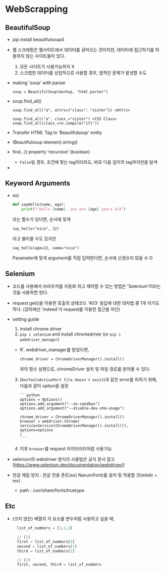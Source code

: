 # WebScrapping

## BeautifulSoup

- pip install beautifulsoup4

- 웹 스크래핑은 웹사이트에서 데이터를 긁어오는 것이지만, 데이터에 접근하기를
  허용하지 않는 사이트들이 있다.

  1. 모든 사이트가 사용가능하지 X
  2. 스크랩한 데이터를 상업적으로 사용할 경우, 법적인 문제가 발생할 수도

- making 'soup' with parser

  `soup = BeautifulSoup(markup, "html.parser")`

- soup.find_all()

  `soup.find_all("a", attrs={"class": "sister"}) <Attrs>`

  `soup.find_all("a", class_="sister") <CSS Class>`
  `soup.find_all(class_=re.compile("itl"))`

- Transfer HTML Tag to 'Beautifulsoup' entity

- (Beautifulsoup element).string()

- find...() property 'recursive' (boolean)

  - `False`일 경우, 조건에 맞는 tag이더라도, 바로 다음 깊이의 tag까지만을 탐색

-

## Keyword Arguments

- ex)

  ```python
  def sayHello(name, age):
      print(f"Hello {name}, you are {age} years old")
  ```

  라는 함수가 있다면, 순서에 맞게

  `say_hello("nico", 12)`

  라고 불러올 수도 있지만

  `say_hello(age=12, name="nico")`

  Parameter에 맞게 argument를 직접 입력한다면, 순서에 신경쓰지 않을 수 O

## Selenium

- 코드를 사용해서 브라우저를 자동화 하고 제어할 수 있는 방법은 'Selenium'이라는 것을 사용하면 된다.

- request.get()을 이용한 호출의 상태코드 '403' 응답에 대한 대처법 중 1개 이기도 하다.
  (강의에선 'indeed'가 request를 이용한 접근을 차단)

- setting guide

  1. install chrome driver
  2. `pip i selenium` and install chromedriver (or `pip i webdriver_manager`)

  - IF, webdriver_manager를 받았다면,

    `chrome_driver = ChromeDriverManager().install()`

    위의 함수 실행으로, chromeDriver 설치 및 파일 경로를 받아올 수 있다.

  3.  (`DevToolsActivePort file doesn't exist`)과 같은 error를 피하기 위해,
      다음과 같이 option을 설정

          ```python
          options = Options()
          options.add_argument("--no-sandbox")
          options.add_argument("--disable-dev-shm-usage")

          chrome_driver = ChromeDriverManager().install()
          browser = webdriver.Chrome(
          service=Service(ChromeDriverManager().install()), options=options
          )
          ```

  4.  이후 `browser`를 request 라이브러리처럼 사용가능

- selenium의 webdriver 방식의 사용법은 공식 문서 참고
  (https://www.selenium.dev/documentation/webdriver/)

- 한글 깨짐 방지 : 한글 전용 폰트(ex) NanumFont)를 설치 및 적용할 것(mkdir + mv)
  - path : /usr/share/fonts/truetype

## Etc

- (크지 않은) 배열의 각 요소를 변수처럼 사용하고 싶을 때,

  ```python
    list_of_numbers = [1,2,3]

    // (1)
    first = list_of_numbers[0]
    second = list_of_numbers[1]
    third = list_of_numbers[2]

    // (2)
    first, second, third = list_of_numbers
  ```
